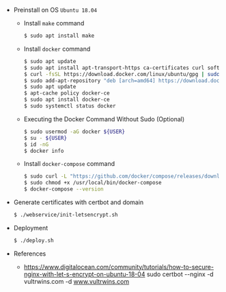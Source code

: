 * Preinstall on OS `Ubuntu 18.04`
  
  - Install `make` command
  
    ```bash
    $ sudo apt install make
    ```
  
  - Install `docker` command
  
    ```bash
    $ sudo apt update
    $ sudo apt install apt-transport-https ca-certificates curl software-properties-common
    $ curl -fsSL https://download.docker.com/linux/ubuntu/gpg | sudo apt-key add -
    $ sudo add-apt-repository "deb [arch=amd64] https://download.docker.com/linux/ubuntu bionic stable"
    $ sudo apt update
    $ apt-cache policy docker-ce
    $ sudo apt install docker-ce
    $ sudo systemctl status docker
    ```

  - Executing the Docker Command Without Sudo (Optional)

    ```bash
    $ sudo usermod -aG docker ${USER}
    $ su - ${USER}
    $ id -nG
    $ docker info
    ```
  
  - Install `docker-compose` command
  
    ```bash
    $ sudo curl -L "https://github.com/docker/compose/releases/download/1.25.4/docker-compose-$(uname -s)-$(uname -m)" -o /usr/local/bin/docker-compose
    $ sudo chmod +x /usr/local/bin/docker-compose
    $ docker-compose --version
    ```

* Generate certificates with certbot and domain
  
  ```bash
  $ ./webservice/init-letsencrypt.sh
  ```

* Deployment

  ```bash
  $ ./deploy.sh 
  ```

* References
  - https://www.digitalocean.com/community/tutorials/how-to-secure-nginx-with-let-s-encrypt-on-ubuntu-18-04
  sudo certbot --nginx -d vultrwins.com -d www.vultrwins.com